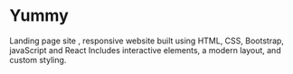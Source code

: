 # Yummy
Landing page site , responsive website built using HTML, CSS, Bootstrap, javaScript and React Includes interactive elements, a modern layout, and custom styling.
